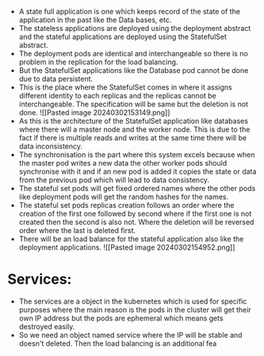 * A state full application is one which keeps record of the state of the application in the past like the Data bases, etc.
* The stateless applications are deployed using the deployment abstract and the stateful applications are deployed using the StatefulSet abstract.
* The deployment pods are identical and interchangeable so there is no problem in the replication for the load balancing.
* But the StatefulSet applications like the Database pod cannot be done due to data persistent.
* This is the place where the StatefulSet comes in where it assigns different identity to each replicas and the replicas cannot be interchangeable. The specification will be same but the deletion is not done.
 ![[Pasted image 20240302153149.png]]
 * As this is the architecture of the StatefulSet application like databases where there will a master node and the worker node. This is due to the fact if there is multiple reads and writes at the same time there will be data inconsistency.
 * The synchronisation is the part where this system excels because when the master pod writes a new data the other worker pods should synchronise with it and if an new pod is added it copies the state or data from the previous pod which will lead to data consistency.
 * The stateful set pods will get fixed ordered names where the other pods like deployment pods will get the random hashes for the names.
 * The stateful set pods replicas creation follows an order where the creation of the first one followed by second where if the first one is not created then the second is also not. Where the deletion will be reversed order where the last is deleted first.
 * There will be an load balance for the stateful application also like the deployment applications.
 ![[Pasted image 20240302154952.png]]

# Services:
* The services are a object in the kubernetes which is used for specific purposes where the main reason is the pods in the cluster will get their own IP address but the pods are ephemeral which means gets destroyed easily.
* So we need an object named service where the IP will be stable and doesn't deleted. Then the load balancing is an additional fea